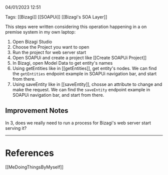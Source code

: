 04/01/2023 12:51

Tags: [[Bizagi]] [[SOAPUi]] [[Bizagi's SOA Layer]]

This steps were written considering this operation happening in a on premise system in my own laptop:

1. Open Bizagi Studio
2. Choose the Project you want to open
3. Run the project for web server start
4. Open SOAPUi and create a project like [[Create SOAPUi Project]]
5. In Bizagi, open Model Data to get entity's names
6. Using getEntities like in [[getEntities]], get entity's nodes. We can find the `getEntities` endpoint example in SOAPUi navigation bar, and start from there.
7. Using saveEntity like in [[saveEntity]], chosse an attribute to change and make the request. We can find the `saveEntity` endpoint example in SOAPUi navigation bar, and start from there.

## Improvement Notes

In 3, does we really need to run a process for Bizagi's web server start serving it?


---
# References

[[MeDoingThingsByMyself]]